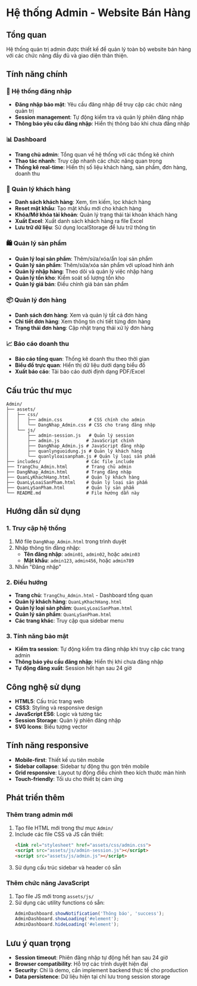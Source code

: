# Hệ thống Admin - Website Bán Hàng

## Tổng quan
Hệ thống quản trị admin được thiết kế để quản lý toàn bộ website bán hàng với các chức năng đầy đủ và giao diện thân thiện.

## Tính năng chính

### 🔐 Hệ thống đăng nhập
- **Đăng nhập bảo mật**: Yêu cầu đăng nhập để truy cập các chức năng quản trị
- **Session management**: Tự động kiểm tra và quản lý phiên đăng nhập
- **Thông báo yêu cầu đăng nhập**: Hiển thị thông báo khi chưa đăng nhập

### 📊 Dashboard
- **Trang chủ admin**: Tổng quan về hệ thống với các thống kê chính
- **Thao tác nhanh**: Truy cập nhanh các chức năng quan trọng
- **Thống kê real-time**: Hiển thị số liệu khách hàng, sản phẩm, đơn hàng, doanh thu

### 👥 Quản lý khách hàng
- **Danh sách khách hàng**: Xem, tìm kiếm, lọc khách hàng
- **Reset mật khẩu**: Tạo mật khẩu mới cho khách hàng
- **Khóa/Mở khóa tài khoản**: Quản lý trạng thái tài khoản khách hàng
- **Xuất Excel**: Xuất danh sách khách hàng ra file Excel
- **Lưu trữ dữ liệu**: Sử dụng localStorage để lưu trữ thông tin

### 🛍️ Quản lý sản phẩm
- **Quản lý loại sản phẩm**: Thêm/sửa/xóa/ẩn loại sản phẩm
- **Quản lý sản phẩm**: Thêm/sửa/xóa sản phẩm với upload hình ảnh
- **Quản lý nhập hàng**: Theo dõi và quản lý việc nhập hàng
- **Quản lý tồn kho**: Kiểm soát số lượng tồn kho
- **Quản lý giá bán**: Điều chỉnh giá bán sản phẩm

### 📦 Quản lý đơn hàng
- **Danh sách đơn hàng**: Xem và quản lý tất cả đơn hàng
- **Chi tiết đơn hàng**: Xem thông tin chi tiết từng đơn hàng
- **Trạng thái đơn hàng**: Cập nhật trạng thái xử lý đơn hàng

### 📈 Báo cáo doanh thu
- **Báo cáo tổng quan**: Thống kê doanh thu theo thời gian
- **Biểu đồ trực quan**: Hiển thị dữ liệu dưới dạng biểu đồ
- **Xuất báo cáo**: Tải báo cáo dưới định dạng PDF/Excel

## Cấu trúc thư mục

```
Admin/
├── assets/
│   ├── css/
│   │   ├── admin.css          # CSS chính cho admin
│   │   └── DangNhap_Admin.css # CSS cho trang đăng nhập
│   └── js/
│       ├── admin-session.js   # Quản lý session
│       ├── admin.js          # JavaScript chính
│       ├── DangNhap_Admin.js # JavaScript đăng nhập
│       ├── quanlynguoidung.js # Quản lý khách hàng
│       └── quanlyloaisanpham.js # Quản lý loại sản phẩm
├── includes/                 # Các file include
├── TrangChu_Admin.html       # Trang chủ admin
├── DangNhap_Admin.html       # Trang đăng nhập
├── QuanLyKhachHang.html      # Quản lý khách hàng
├── QuanLyLoaiSanPham.html    # Quản lý loại sản phẩm
├── QuanLySanPham.html        # Quản lý sản phẩm
└── README.md                 # File hướng dẫn này
```

## Hướng dẫn sử dụng

### 1. Truy cập hệ thống
1. Mở file `DangNhap_Admin.html` trong trình duyệt
2. Nhập thông tin đăng nhập:
   - **Tên đăng nhập**: `admin01`, `admin02`, hoặc `admin03`
   - **Mật khẩu**: `admin123`, `admin456`, hoặc `admin789`
3. Nhấn "Đăng nhập"

### 2. Điều hướng
- **Trang chủ**: `TrangChu_Admin.html` - Dashboard tổng quan
- **Quản lý khách hàng**: `QuanLyKhachHang.html`
- **Quản lý loại sản phẩm**: `QuanLyLoaiSanPham.html`
- **Quản lý sản phẩm**: `QuanLySanPham.html`
- **Các trang khác**: Truy cập qua sidebar menu

### 3. Tính năng bảo mật
- **Kiểm tra session**: Tự động kiểm tra đăng nhập khi truy cập các trang admin
- **Thông báo yêu cầu đăng nhập**: Hiển thị khi chưa đăng nhập
- **Tự động đăng xuất**: Session hết hạn sau 24 giờ

## Công nghệ sử dụng

- **HTML5**: Cấu trúc trang web
- **CSS3**: Styling và responsive design
- **JavaScript ES6**: Logic và tương tác
- **Session Storage**: Quản lý phiên đăng nhập
- **SVG Icons**: Biểu tượng vector

## Tính năng responsive

- **Mobile-first**: Thiết kế ưu tiên mobile
- **Sidebar collapse**: Sidebar tự động thu gọn trên mobile
- **Grid responsive**: Layout tự động điều chỉnh theo kích thước màn hình
- **Touch-friendly**: Tối ưu cho thiết bị cảm ứng

## Phát triển thêm

### Thêm trang admin mới
1. Tạo file HTML mới trong thư mục `Admin/`
2. Include các file CSS và JS cần thiết:
   ```html
   <link rel="stylesheet" href="assets/css/admin.css">
   <script src="assets/js/admin-session.js"></script>
   <script src="assets/js/admin.js"></script>
   ```
3. Sử dụng cấu trúc sidebar và header có sẵn

### Thêm chức năng JavaScript
1. Tạo file JS mới trong `assets/js/`
2. Sử dụng các utility functions có sẵn:
   ```javascript
   AdminDashboard.showNotification('Thông báo', 'success');
   AdminDashboard.showLoading('#element');
   AdminDashboard.hideLoading('#element');
   ```

## Lưu ý quan trọng

- **Session timeout**: Phiên đăng nhập tự động hết hạn sau 24 giờ
- **Browser compatibility**: Hỗ trợ các trình duyệt hiện đại
- **Security**: Chỉ là demo, cần implement backend thực tế cho production
- **Data persistence**: Dữ liệu hiện tại chỉ lưu trong session storage

